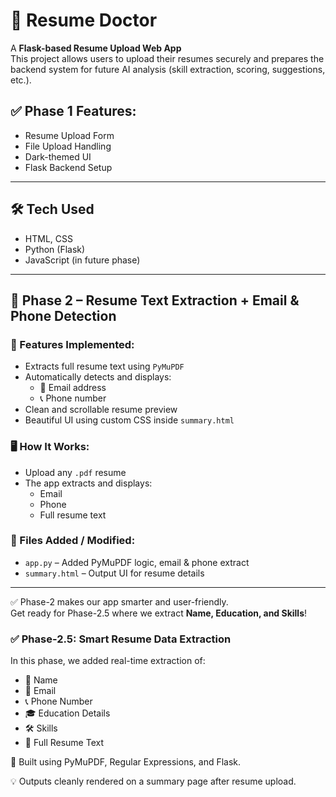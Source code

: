 # 🧠 Resume Doctor

A **Flask-based Resume Upload Web App**  
This project allows users to upload their resumes securely and prepares the backend system for future AI analysis (skill extraction, scoring, suggestions, etc.).

## ✅ Phase 1 Features:
- Resume Upload Form
- File Upload Handling
- Dark-themed UI
- Flask Backend Setup

---

## 🛠️ Tech Used
- HTML, CSS
- Python (Flask)
- JavaScript (in future phase)


---

## 🚀 Phase 2 – Resume Text Extraction + Email & Phone Detection

### 🔧 Features Implemented:
- Extracts full resume text using `PyMuPDF`
- Automatically detects and displays:
  - 📧 Email address
  - 📞 Phone number
- Clean and scrollable resume preview
- Beautiful UI using custom CSS inside `summary.html`

### 🖥️ How It Works:
- Upload any `.pdf` resume
- The app extracts and displays:
  - Email
  - Phone
  - Full resume text

### 📁 Files Added / Modified:
- `app.py` – Added PyMuPDF logic, email & phone extract
- `summary.html` – Output UI for resume details

---

✅ Phase-2 makes our app smarter and user-friendly.  
Get ready for Phase-2.5 where we extract **Name, Education, and Skills**!




### ✅ Phase-2.5: Smart Resume Data Extraction

In this phase, we added real-time extraction of:

- 📛 Name
- 📧 Email
- 📞 Phone Number
- 🎓 Education Details
- 🛠️ Skills
- 📃 Full Resume Text

🧠 Built using PyMuPDF, Regular Expressions, and Flask.

💡 Outputs cleanly rendered on a summary page after resume upload.
